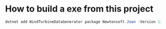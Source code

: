 # How to build a exe from this project



```powershell
dotnet add WindTurbineDataGenerator package Newtonsoft.Json -Version 13.0.0.0
```

